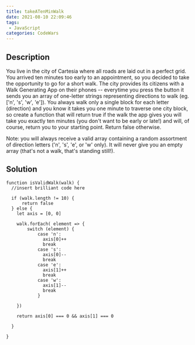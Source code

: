 ```yaml
---
title: takeATenMinWalk
date: 2021-08-10 22:09:46
tags:
 - JavaScript
categories: CodeWars
---
```

## Description

You live in the city of Cartesia where all roads are laid out in a perfect grid. You arrived ten minutes too early to an appointment, so you decided to take the opportunity to go for a short walk. The city provides its citizens with a Walk Generating App on their phones -- everytime you press the button it sends you an array of one-letter strings representing directions to walk (eg. ['n', 's', 'w', 'e']). You always walk only a single block for each letter (direction) and you know it takes you one minute to traverse one city block, so create a function that will return true if the walk the app gives you will take you exactly ten minutes (you don't want to be early or late!) and will, of course, return you to your starting point. Return false otherwise.


Note: you will always receive a valid array containing a random assortment of direction letters ('n', 's', 'e', or 'w' only). It will never give you an empty array (that's not a walk, that's standing still!).


## Solution




```
function isValidWalk(walk) {
  //insert brilliant code here
  
  if (walk.length != 10) {
      return false
  } else {
    let axis = [0, 0]
    
    walk.forEach( element => {
        switch (element) {
            case 'n':
              axis[0]++
              break
            case 's':
              axis[0]--
              break
            case 'e':
              axis[1]++
              break
            case 'w':
              axis[1]--
              break
            }
           
    })

    return axis[0] === 0 && axis[1] === 0
    
  }
  
}
```
